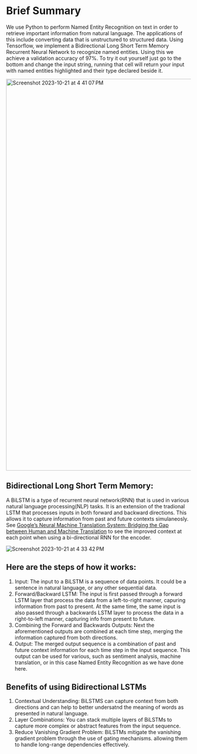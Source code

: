 # Brief Summary 
We use Python to perform Named Entity Recognition on text in order to retrieve important information from natural language. The applications of this include converting data that is unstructured to structured data. Using Tensorflow, we implement a Bidirectional Long Short Term Memory Recurrent Neural Network to recognize named entities. Using this we achieve a validation accuracy of 97%. To try it out yourself just go to the bottom and change the input string, running that cell will return your input with named entities highlighted and their type declared beside it.

<img width="1069" alt="Screenshot 2023-10-21 at 4 41 07 PM" src="https://github.com/andrew-dusa/Named-Entity-Recognition/assets/93221044/1235560f-b460-4818-b2db-db11a06663aa">

## Bidirectional Long Short Term Memory:
A BiLSTM is a type of recurrent neural network(RNN) that is used in various natural language processing(NLP) tasks. It is an extension of the tradional LSTM that processes inputs in both forward and backward directions. This allows it to capture information from past and future contexts simulaneosly. See [Google’s Neural Machine Translation System: Bridging the Gap between Human and Machine Translation](https://arxiv.org/pdf/1609.08144.pdf) to see the improved context at each point when using a bi-directional RNN for the encoder.

![Screenshot 2023-10-21 at 4 33 42 PM](https://github.com/andrew-dusa/Named-Entity-Recognition/assets/93221044/21d089ec-3956-4699-8a50-77e57c310e74)


## Here are the steps of how it works:
1. Input:
The input to a BiLSTM is a sequence of data points. It could be a sentence in natural language, or any other sequential data.
2. Forward/Backward LSTM:
The input is first passed through a forward LSTM layer that process the data from a left-to-right manner, capuring information from past to present. At the same time, the same input is also passed through a backwards LSTM layer to process the data in a right-to-left manner, capturing info from present to future.
3. Combining the Forward and Backwards Outputs:
Next the aforementioned outputs are combined at each time step, merging the information captured from both directions.
4. Output:
The merged output sequence is a combination of past and future context information for each time step in the input sequence. This output can be used for various, such as sentiment analysis, machine translation, or in this case Named Entity Recognition as we have done here.
## Benefits of using Bidirectional LSTMs
1. Contextual Understanding: BiLSTMS can capture context from both directions and can help to better undersatnd the meaning of words as presented in natural language.
2. Layer Combinations: You can stack multiple layers of BiLSTMs to capture more complex or abstract features from the input sequence.
3. Reduce Vanishing Gradient Problem: BiLSTMs mitigate the vanishing gradient problem through the use of gating mechanisms. allowing them to handle long-range dependencies effectively.
